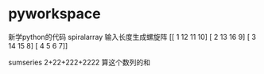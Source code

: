 # pyworkspace
新学python的代码
spiralarray 输入长度生成螺旋阵
[[ 1 12 11 10]
 [ 2 13 16  9]
 [ 3 14 15  8]
 [ 4  5  6  7]]

sumseries
2+22+222+2222
算这个数列的和
